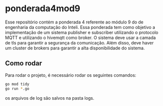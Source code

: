 # ponderada4mod9

Esse repositório contém a ponderada 4 referente ao módulo 9 do de engenharia da computação do Inteli. Essa ponderada tem como objetivo a implementação de um sistema publisher e subscriber utilizando o protocolo MQTT e utilizando o hivemqtt como broker. O sistema deve usar a camada de tls para garantir a segurança da comunicação. Além disso, deve haver um cluster de brokers para garantir a alta disponibilidade do sistema.

## Como rodar

Para rodar o projeto, é necessário rodar os seguintes comandos:

```bash
go mod tidy
go run *.go
```

os arquivos de log são salvos na pasta logs.